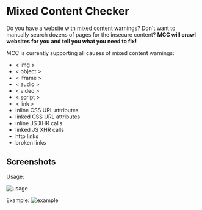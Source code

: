 # Mixed Content Checker
Do you have a website with [mixed content](https://developers.google.com/web/fundamentals/security/prevent-mixed-content/what-is-mixed-content) warnings? Don't want to manually search dozens of pages for the insecure content?
**MCC will crawl websites for you and tell you what you need to fix!**

MCC is currently supporting all causes of mixed content warnings:
* < img >
* < object >
* < iframe >
* < audio >
* < video >
* < script >
* < link >
* inline CSS URL attributes
* linked CSS URL attributes
* inline JS XHR calls
* linked JS XHR calls
* http links
* broken links


## Screenshots
Usage:

![usage](https://i.imgur.com/Cw2TELj.png)

Example:
![example](https://i.imgur.com/6PD28EE.png)

